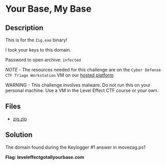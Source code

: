 # Your Base, My Base

## Description

This is for the `Zig.exe` binary!

I took your keys to this domain.

Password to open archive: `infected`

*NOTE* - The resources needed for this challenge are on the `Cyber Defense CTF Triage Workstation` VM on our [hosted platform](https://training.leveleffect.com/courses/f4a9466f-edb0-42ff-bb0e-a95af2b05de5).

WARNING - This challenge involves malware. Do not run this on your personal machine. Use a VM in the Level Effect CTF course or your own. 

## Files

* [zig.zip](files/zig.zip)



## Solution

The domain found during the Keylogger #1 answer in movezag.ps1



**Flag: leveleffectgotallyourbase.com**
